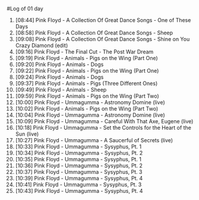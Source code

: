 #Log of 01 day

1. [08:44] Pink Floyd - A Collection Of Great Dance Songs - One of These Days
1. [08:58] Pink Floyd - A Collection Of Great Dance Songs - Sheep
1. [09:08] Pink Floyd - A Collection Of Great Dance Songs - Shine on You Crazy Diamond (edit)
1. [09:16] Pink Floyd - The Final Cut - The Post War Dream
1. [09:19] Pink Floyd - Animals - Pigs on the Wing (Part One)
1. [09:20] Pink Floyd - Animals - Dogs
1. [09:22] Pink Floyd - Animals - Pigs on the Wing (Part One)
1. [09:24] Pink Floyd - Animals - Dogs
1. [09:37] Pink Floyd - Animals - Pigs (Three Different Ones)
1. [09:49] Pink Floyd - Animals - Sheep
1. [09:59] Pink Floyd - Animals - Pigs on the Wing (Part Two)
1. [10:00] Pink Floyd - Ummagumma - Astronomy Domine (live)
1. [10:02] Pink Floyd - Animals - Pigs on the Wing (Part Two)
1. [10:04] Pink Floyd - Ummagumma - Astronomy Domine (live)
1. [10:09] Pink Floyd - Ummagumma - Careful With That Axe, Eugene (live)
1. [10:18] Pink Floyd - Ummagumma - Set the Controls for the Heart of the Sun (live)
1. [10:27] Pink Floyd - Ummagumma - A Saucerful of Secrets (live)
1. [10:33] Pink Floyd - Ummagumma - Sysyphus, Pt. 1
1. [10:34] Pink Floyd - Ummagumma - Sysyphus, Pt. 2
1. [10:35] Pink Floyd - Ummagumma - Sysyphus, Pt. 1
1. [10:36] Pink Floyd - Ummagumma - Sysyphus, Pt. 2
1. [10:37] Pink Floyd - Ummagumma - Sysyphus, Pt. 3
1. [10:39] Pink Floyd - Ummagumma - Sysyphus, Pt. 4
1. [10:41] Pink Floyd - Ummagumma - Sysyphus, Pt. 3
1. [10:43] Pink Floyd - Ummagumma - Sysyphus, Pt. 4
